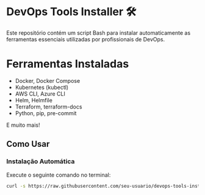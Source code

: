 # DevOps Tools Installer 🛠️

Este repositório contém um script Bash para instalar automaticamente as ferramentas essenciais utilizadas por profissionais de DevOps.

# Ferramentas Instaladas
- Docker, Docker Compose
- Kubernetes (kubectl)
- AWS CLI, Azure CLI
- Helm, Helmfile
- Terraform, terraform-docs
- Python, pip, pre-commit

E muito mais!

## Como Usar

### Instalação Automática

Execute o seguinte comando no terminal:

```bash
curl -s https://raw.githubusercontent.com/seu-usuario/devops-tools-installer/main/install_devops_tools.sh | bash